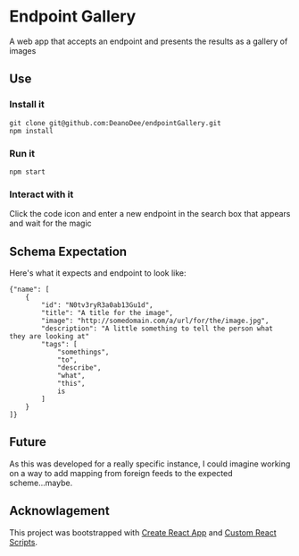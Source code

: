 # Endpoint Gallery

A web app that accepts an endpoint and presents the results as a gallery of images

## Use

### Install it

```
git clone git@github.com:DeanoDee/endpointGallery.git
npm install
```
### Run it

```
npm start
```

### Interact with it

Click the code icon and enter a new endpoint in the search box that appears and wait for the magic

## Schema Expectation

Here's what it expects and endpoint to look like:

```
{"name": [
	{
		"id": "N0tv3ryR3a0ab13Gu1d",
		"title": "A title for the image",
		"image": "http://somedomain.com/a/url/for/the/image.jpg",
		"description": "A little something to tell the person what they are looking at"
		"tags": [
			"somethings",
			"to",
			"describe",
			"what",
			"this",
			is
		]
	}
]}
```

## Future

As this was developed for a really specific instance, I could imagine working on a way to add mapping from foreign feeds to the expected scheme...maybe.

## Acknowlagement 

This project was bootstrapped with [Create React App](https://github.com/facebookincubator/create-react-app) and [Custom React Scripts](https://www.npmjs.com/package/custom-react-scripts).
